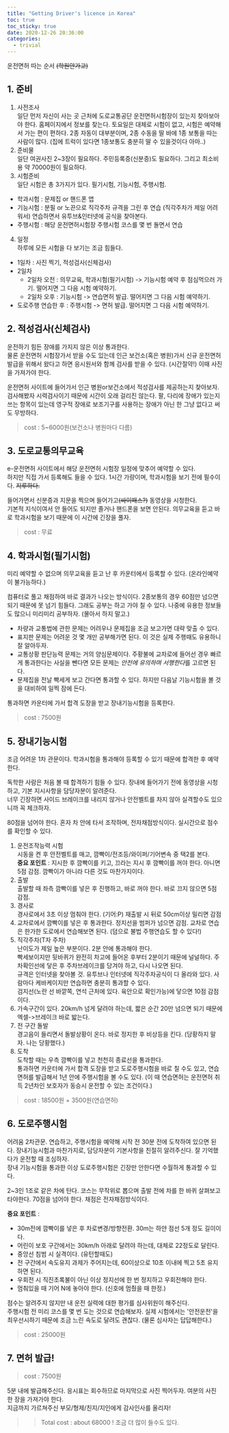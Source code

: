 ```yaml
---
title: "Getting Driver's licence in Korea"
toc: true
toc_sticky: true
date: 2020-12-26 20:36:00
categories: 
  - trivial
---
```


운전면허 따는 순서 ~~(학원안가고)~~


## 1. 준비

1. 사전조사  
일단 먼저 자신이 사는 곳 근처에 도로교통공단 운전면허시험장이 있는지 찾아보아야 한다. 홈페이지에서 정보를 찾는다. 
토요일은 대체로 시험이 없고, 시험은 예약해서 가는 편이 편하다. 
2종 자동이 대부분이며, 2종 수동을 딸 바에 1종 보통을 따는 사람이 많다. (집에 트럭이 있다면 1종보통도 충분히 딸 수 있을것이다 아마..)
2. 준비물  
일단 여권사진 2~3장이 필요하다. 주민등록증(신분증)도 필요하다. 그리고 최소비용 약 70000원이 필요하다.
3. 시험준비  
일단 시험은 총 3가지가 있다. 필기시험, 기능시험, 주행시험.
* 학과시험 : 문제집 or 핸드폰 앱
* 기능시험 : 분필 or 노끈으로 직각주차 규격을 그린 후 연습 (직각주차가 제일 어려워서) 연습하면서 유투브&인터넷에 공식을 찾아본다.
* 주행시험 : 해당 운전면허시험장 주행시험 코스를 몇 번 돌면서 연습
4. 일정  
하루에 모든 시험을 다 보기는 조금 힘들다.
- 1일차 : 사진 찍기, 적성검사(신체검사)
- 2일차
  - 2일차 오전 : 의무교육, 학과시험(필기시험) -> 기능시험 예약 후 점심먹으러 가기. 떨어지면 그 다음 시험 예약하기.
  - 2일차 오후 : 기능시험 -> 연습면허 발급. 떨어지면 그 다음 시험 예약하기.
- 도로주행 연습한 후 : 주행시험 -> 면허 발급. 떨어지면 그 다음 시험 예약하기.


## 2. 적성검사(신체검사)

운전하기 힘든 장애를 가지지 않은 이상 통과한다.  
물론 운전면허 시험장가서 받을 수도 있는데 인근 보건소(혹은 병원)가서 신규 운전면허 발급을 위해서 왔다고 하면 응시원서와 함께 검사를 받을 수 있다. (시간절약!) 
이때 사진을 가져가야 한다. 

운전면허 사이트에 들어가서 인근 병원or보건소에서 적성검사를 제공하는지 찾아보자.
검사해봤자 시력검사이기 때문에 시간이 오래 걸리진 않는다. 팔, 다리에 장애가 있는지 쓰는 항목이 있는데 영구적 장애로 보조기구를 사용하는 장애가 아닌 한 그냥 없다고 써도 무방하다.

> cost : 5~6000원(보건소나 병원마다 다름)


## 3. 도로교통의무교육

e-운전면허 사이트에서 해당 운전면허 시험장 일정에 맞추어 예약할 수 있다.  
하지만 직접 가서 등록해도 들을 수 있다. 1시간 가량이며, 학과시험을 보기 전에 필수이다. ~~지루하다.~~

들어가면서 신분증과 지문을 찍으며 들어가고~~(싸이패스?)~~ 동영상을 시청한다.  
기본적 지식이여서 안 들어도 되지만 졸거나 핸드폰을 보면 안된다. 의무교육을 듣고 바로 학과시험을 보기 때문에 이 시간에 긴장을 풀자.

> cost : 무료


## 4. 학과시험(필기시험)

미리 예약할 수 없으며 의무교육을 듣고 난 후 카운터에서 등록할 수 있다. (온라인예약이 불가능하다.)

컴퓨터로 풀고 채점하여 바로 결과가 나오는 방식이다. 
2종보통의 경우 60점만 넘으면 되기 때문에 못 넘기 힘들다. 그래도 공부는 하고 가야 칠 수 있다. 나중에 유용한 정보들도 많으니 미리미리 공부하자. (몰아서 하지 말고.)

- 차량과 교통법에 관한 문제는 어려우나 문제집을 조금 보고가면 대략 맞출 수 있다.
- 표지판 문제는 어려운 것 몇 개만 공부해가면 된다. 이 것은 실제 주행때도 유용하니 잘 알아두자.
- 교통상황 판단능력 문제는 거의 양심문제이다. 주황불에 교차로에 들어선 경우 빠르게 통과한다는 사실을 뺀다면 모든 문제는 *안전에 유의하며 서행한다*를 고르면 된다.
- 문제집을 전날 빡세게 보고 간다면 통과할 수 있다. 하지만 다음날 기능시험을 볼 것을 대비하여 일찍 잠에 든다.

통과하면 카운터에 가서 합격 도장을 받고 장내기능시험을 등록한다.

> cost : 7500원


## 5. 장내기능시험

조금 어려운 1차 관문이다. 
학과시험을 통과해야 등록할 수 있기 때문에 합격한 후 예약한다. 

독학한 사람은 처음 볼 때 합격하기 힘들 수 있다. 장내에 들어가기 전에 동영상을 시청하고, 기본 지시사항을 담당자분이 알려준다.  
너무 긴장하면 사이드 브레이크를 내리지 않거나 안전벨트를 차지 않아 실격할수도 있으니까 꼭 체크하자.

80점을 넘어야 한다. 혼자 차 안에 타서 조작하며, 전자채점방식이다. 실시간으로 점수를 확인할 수 있다.

1. 운전조작능력 시험  
시동을 켠 후 안전벨트를 매고, 깜빡이/전조등/와이퍼/기어변속 중 택2를 본다.  
**중요 포인트** : 지시한 후 깜빡이를 키고, 끄라는 지시 후 깜빡이를 꺼야 한다. 아니면 5점 감점. 깜빡이가 아니라 다른 것도 마찬가지이다.
2. 출발  
출발할 때 좌측 깜빡이를 넣은 후 진행하고, 바로 꺼야 한다. 바로 끄지 않으면 5점 감점.
3. 경사로  
경사로에서 3초 이상 멈춰야 한다. (기어:P) 재출발 시 뒤로 50cm이상 밀리면 감점
4. 교차로에서 깜빡이를 넣은 후 통과한다. 정지선을 범퍼가 넘으면 감점. 교차로 연습은 한가한 도로에서 연습해보면 된다. (덤으로 불법 주행연습도 할 수 있다!)
5. 직각주차(T자 주차)  
난이도가 제일 높은 부분이다. 2분 안에 통과해야 한다.  
빡세보이지만 뒷바퀴가 완전히 차고에 들어온 후부터 2분이기 때문에 널널하다. 주차확인선에 닿은 후 주차브레이크를 당겨야 하고, 다시 나오면 된다.  
규격은 인터넷을 찾아볼 것. 유투브나 인터넷에 직각주차공식이 다 올라와 있다. 사람마다 케바케이지만 연습하면 충분히 통과할 수 있다.  
검지선(노란 선 바깥쪽, 연석 근처에 있다. 육안으로 확인가능)에 닿으면 10점 감점이다.
6. 가속구간이 있다. 20km/h 넘게 달려야 하는데, 짧은 순간 20만 넘으면 되기 때문에 엑셀->브레이크 바로 밟는다.
7. 전 구간 돌발  
경고음이 들리면서 돌발상황이 온다. 바로 정지한 후 비상등을 킨다. (당황하지 말자. 나는 당황했다.)
8. 도착  
도착할 때는 우측 깜빡이를 넣고 천천히 종료선을 통과한다.  
통과하면 카운터에 가서 합격 도장을 받고 도로주행시험을 바로 칠 수도 있고, 연습면허를 발급해서 1년 안에 주행시험을 볼 수도 있다. 
(이 때 연습면허는 운전면허 취득 2년차인 보호자가 동승시 운전할 수 있는 조건이다.)

> cost : 18500원 + 3500원(연습면허)


## 6. 도로주행시험

어려움 2차관문.
연습하고, 주행시험을 예약해 시작 전 30분 전에 도착하여 있으면 된다. 장내기능시험과 마찬가지로, 담당자분이 기본사항을 친절히 알려주신다. 잘 기억했다가 운전할 때 조심하자.  
장내 기능시험을 통과한 이상 도로주행시험은 긴장만 안한다면 수월하게 통과할 수 있다.

2~3인 1조로 같은 차에 탄다. 코스는 무작위로 뽑으며 출발 전에 차를 한 바퀴 살펴보고 타야한다. 70점을 넘어야 한다. 채점은 전자채점방식이다.

**중요 포인트** : 
- 30m전에 깜빡이를 넣은 후 차로변경/방향전환. 30m는 하얀 점선 5개 정도 길이이다.
- 어린이 보호 구간에서는 30km/h 아래로 달려야 하는데, 대체로 22정도로 달린다.
- 중앙선 침범 시 실격이다. (유턴할때도)
- 전 구간에서 속도유지 과제가 주어지는데, 60이상으로 10초 이내에 찍고 5초 유지하면 된다.
- 우회전 시 직진초록불이 아닌 이상 정지선에 한 번 정지하고 우회전해야 한다.
- 멈춰있을 때 기어 N에 놓아야 한다. (신호에 멈췄을 때 한정.)

점수는 알려주지 않지만 내 운전 실력에 대한 평가를 심사위원이 해주신다.  
주행시험 전 미리 코스를 몇 번 도는 것으로 연습해보자. 실제 시험에서는 '안전운전'을 최우선시하기 때문에 조금 느린 속도로 달려도 괜찮다. (물론 심사자는 답답해한다.)

> cost : 25000원

## 7. 면허 발급!
> cost : 7500원

5분 내에 발급해주신다. 응시표는 회수하므로 마지막으로 사진 찍어두자. 여분의 사진 한 장을 가져가야 한다.  
지금까지 가르쳐주신 부모/형제/친지/지인에게 감사인사를 올리자!

>> Total cost : about 68000 ! 조금 더 많이 들수도 있다.
